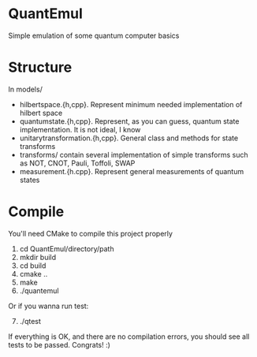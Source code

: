 QuantEmul
=========

Simple emulation of some quantum computer basics

Structure
=========
In models/
- hilbertspace.{h,cpp}. Represent minimum needed implementation of hilbert space
- quantumstate.{h,cpp}. Represent, as you can guess, quantum state implementation. It is not ideal, I know
- unitarytransformation.{h,cpp}. General class and methods for state transforms
- transforms/ contain several implementation of simple transforms such as NOT, CNOT, Pauli, Toffoli, SWAP
- measurement.{h.cpp}. Represent general measurements of quantum states

Compile
=======
You'll need CMake to compile this project properly

1. cd QuantEmul/directory/path
2. mkdir build
3. cd build
4. cmake ..
5. make
6. ./quantemul

Or if you wanna run test:

7. ./qtest

If everything is OK, and there are no compilation errors, you should see all tests to be passed. Congrats! :)
